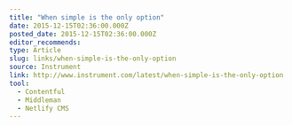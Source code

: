 ```yaml
---
title: "When simple is the only option"
date: 2015-12-15T02:36:00.000Z
posted_date: 2015-12-15T02:36:00.000Z
editor_recommends:
type: Article
slug: links/when-simple-is-the-only-option
source: Instrument
link: http://www.instrument.com/latest/when-simple-is-the-only-option
tool:
  - Contentful
  - Middleman
  - Netlify CMS
---
```





